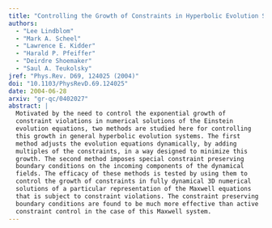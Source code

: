 ```yaml
---
title: "Controlling the Growth of Constraints in Hyperbolic Evolution Systems"
authors:
  - "Lee Lindblom"
  - "Mark A. Scheel"
  - "Lawrence E. Kidder"
  - "Harald P. Pfeiffer"
  - "Deirdre Shoemaker"
  - "Saul A. Teukolsky"
jref: "Phys.Rev. D69, 124025 (2004)"
doi: "10.1103/PhysRevD.69.124025"
date: 2004-06-28
arxiv: "gr-qc/0402027"
abstract: |
  Motivated by the need to control the exponential growth of
  constraint violations in numerical solutions of the Einstein
  evolution equations, two methods are studied here for controlling
  this growth in general hyperbolic evolution systems. The first
  method adjusts the evolution equations dynamically, by adding
  multiples of the constraints, in a way designed to minimize this
  growth. The second method imposes special constraint preserving
  boundary conditions on the incoming components of the dynamical
  fields. The efficacy of these methods is tested by using them to
  control the growth of constraints in fully dynamical 3D numerical
  solutions of a particular representation of the Maxwell equations
  that is subject to constraint violations. The constraint preserving
  boundary conditions are found to be much more effective than active
  constraint control in the case of this Maxwell system.
---
```

